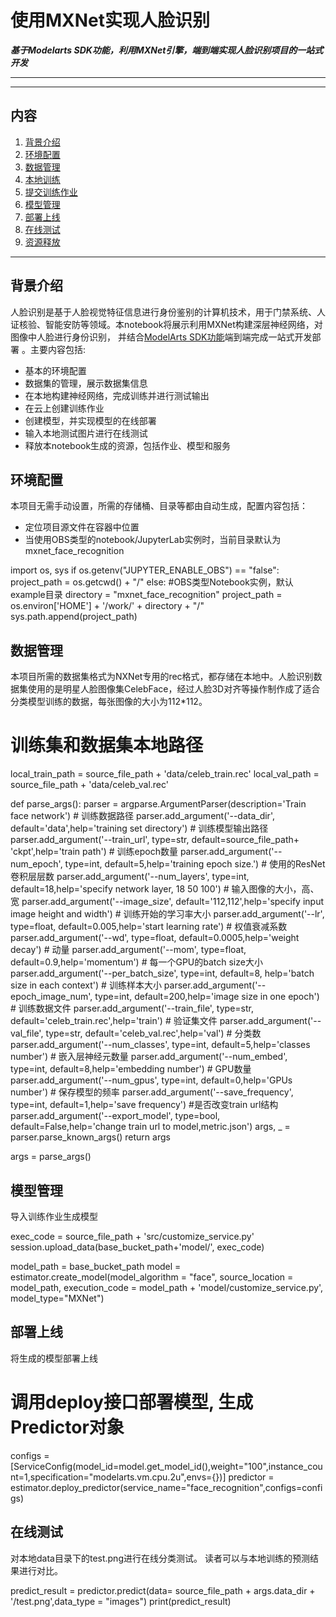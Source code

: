 # 使用MXNet实现人脸识别
_**基于Modelarts SDK功能，利用MXNet引擎，端到端实现人脸识别项目的一站式开发**_


---

---

## 内容

1. [背景介绍](#背景介绍)
2. [环境配置](#环境配置)
3. [数据管理](#数据管理)
4. [本地训练](#本地训练)
5. [提交训练作业](#提交训练作业)
6. [模型管理](#模型管理)
7. [部署上线](#部署上线)
8. [在线测试](#在线测试)
9. [资源释放](#资源释放)

---


## 背景介绍

人脸识别是基于人脸视觉特征信息进行身份鉴别的计算机技术，用于门禁系统、人证核验、智能安防等领域。本notebook将展示利用MXNet构建深层神经网络，对图像中人脸进行身份识别， 并结合[ModelArts SDK功能](https://support.huaweicloud.com/usermanual-modelarts/modelarts_02_0001.html)端到端完成一站式开发部署 。主要内容包括:
* 基本的环境配置
* 数据集的管理，展示数据集信息
* 在本地构建神经网络，完成训练并进行测试输出
* 在云上创建训练作业
* 创建模型，并实现模型的在线部署
* 输入本地测试图片进行在线测试
* 释放本notebook生成的资源，包括作业、模型和服务






## 环境配置

本项目无需手动设置，所需的存储桶、目录等都由自动生成，配置内容包括：
* 定位项目源文件在容器中位置
* 当使用OBS类型的notebook/JupyterLab实例时，当前目录默认为mxnet_face_recognition




import os, sys
if os.getenv("JUPYTER_ENABLE_OBS") == "false":
    project_path = os.getcwd() + "/"
else:
    #OBS类型Notebook实例，默认example目录
    directory = "mxnet_face_recognition"
    project_path = os.environ['HOME'] + '/work/' + directory + "/"
sys.path.append(project_path)



##  数据管理

本项目所需的数据集格式为NXNet专用的rec格式，都存储在本地中。人脸识别数据集使用的是明星人脸图像集CelebFace，经过人脸3D对齐等操作制作成了适合分类模型训练的数据，每张图像的大小为112*112。





# 训练集和数据集本地路径
local_train_path = source_file_path + 'data/celeb_train.rec'
local_val_path = source_file_path + 'data/celeb_val.rec'





def parse_args():
    parser = argparse.ArgumentParser(description='Train face network')
    # 训练数据路径
    parser.add_argument('--data_dir', default='data',help='training set directory')
    # 训练模型输出路径
    parser.add_argument('--train_url', type=str, default=source_file_path+ 'ckpt',help='train path')
    # 训练epoch数量
    parser.add_argument('--num_epoch', type=int, default=5,help='training epoch size.')
    # 使用的ResNet卷积层层数
    parser.add_argument('--num_layers', type=int, default=18,help='specify network layer, 18 50 100')
    # 输入图像的大小，高、宽
    parser.add_argument('--image_size', default='112,112',help='specify input image height and width')
    # 训练开始的学习率大小
    parser.add_argument('--lr', type=float, default=0.005,help='start learning rate')
    # 权值衰减系数
    parser.add_argument('--wd', type=float, default=0.0005,help='weight decay')
    # 动量
    parser.add_argument('--mom', type=float, default=0.9,help='momentum')
    # 每一个GPU的batch size大小
    parser.add_argument('--per_batch_size', type=int, default=8, help='batch size in each context')
    # 训练样本大小
    parser.add_argument('--epoch_image_num', type=int, default=200,help='image size in one epoch')
    # 训练数据文件
    parser.add_argument('--train_file', type=str, default='celeb_train.rec',help='train')
    # 验证集文件
    parser.add_argument('--val_file', type=str, default='celeb_val.rec',help='val')
    # 分类数
    parser.add_argument('--num_classes', type=int, default=5,help='classes number')
    # 嵌入层神经元数量
    parser.add_argument('--num_embed', type=int, default=8,help='embedding number')
    # GPU数量
    parser.add_argument('--num_gpus', type=int, default=0,help='GPUs number')
    # 保存模型的频率
    parser.add_argument('--save_frequency', type=int, default=1,help='save frequency')
    #是否改变train url结构
    parser.add_argument('--export_model', type=bool, default=False,help='change train url to model,metric.json')
    args, _ = parser.parse_known_args()
    return args

args = parse_args()





## 模型管理
导入训练作业生成模型


exec_code = source_file_path + 'src/customize_service.py'
session.upload_data(base_bucket_path+'model/', exec_code)

model_path = base_bucket_path
model = estimator.create_model(model_algorithm = "face",
                               source_location = model_path,
                               execution_code = model_path + 'model/customize_service.py',
                               model_type="MXNet")






## 部署上线
将生成的模型部署上线




# 调用deploy接口部署模型, 生成Predictor对象
configs = [ServiceConfig(model_id=model.get_model_id(),weight="100",instance_count=1,specification="modelarts.vm.cpu.2u",envs={})]
predictor = estimator.deploy_predictor(service_name="face_recognition",configs=configs)


## 在线测试
对本地data目录下的test.png进行在线分类测试。 读者可以与本地训练的预测结果进行对比。




predict_result = predictor.predict(data= source_file_path + args.data_dir + '/test.png',data_type = "images")
print(predict_result)



